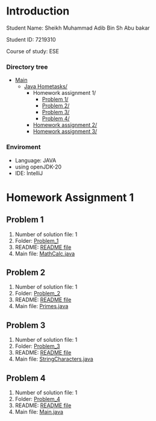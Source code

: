 # Introduction
Student Name:  Sheikh Muhammad Adib Bin Sh Abu bakar 

Student ID:    7219310

Course of study: ESE

### Directory tree
* [Main](https://github.com/sheikh-adib/JAVA-Course/tree/main)
  * [Java Hometasks/](https://github.com/sheikh-adib/JAVA-Course/tree/main/Java%20Hometasks)
      * Homework assignment 1/
        * [Problem 1/](./Problem_1)
        * [Problem 2/](./Problem_2)
        * [Problem 3/](./Problem_3)
        * [Problem 4/](./Problem_4)
      * [Homework assignment 2/](https://github.com/sheikh-adib/JAVA-Course/tree/main/Java%20Hometasks/Homework_assignment_2)
      * [Homework assignment 3/](https://github.com/sheikh-adib/JAVA-Course/tree/main/Java%20Hometasks/Homework_assignment_3)
   
### Enviroment
- Language: JAVA
- using openJDK-20
- IDE: IntelliJ   

# Homework Assignment 1
## Problem 1
1. Number of solution file: 1
2. Folder: [Problem_1](./Problem_1)
3. README: [README file](./Problem_1/README.md)
4. Main file: [MathCalc.java](./Problem_1/src/MathCalc.java)


## Problem 2
1. Number of solution file: 1
2. Folder: [Problem_2](./Problem_2)
3. README: [README file](./Problem_2/README.md)
4. Main file: [Primes.java](./Problem_2/src/Primes.java)


## Problem 3
1. Number of solution file: 1
2. Folder: [Problem_3](./Problem_3)
3. README: [README file](./Problem_3/README.md)
4. Main file: [StringCharacters.java](./Problem_3/src/StringCharacters.java)

## Problem 4
1. Number of solution file: 1
2. Folder: [Problem_4](./Problem_4)
3. README: [README file](./Problem_4/README.md)
4. Main file: [Main.java](./Problem_4/src/Main.java)
